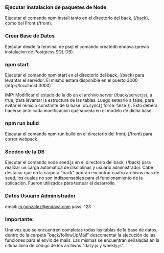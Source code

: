 ### Ejecutar instalacion de paquetes de Node
Ejecutar el comando npm install tanto en el directorio del back, (/back), como del Front (/front).

### Crear Base de Datos
Ejecutar desde la terminal de psql el comando createdb endava (previa instalacion de Postgress SQL DB).

### npm start
Ejecutar el comando npm start en el directorio del back, (/back) para levantar el servidor. El mismo estara disponible en el puerto 3000 (http://localhost:3000)

IMP: Modificar el estado de la db en el archivo server (/back/server.js), a true, para levantar la estructura de las tablas. Luego setearlo a false, para evitar el reinicio constante de la base. db.sync({ force: false }). Esto debera hacerse ante cada modificacion que suceda en el modelo de dicha base.

### npm run build
Ejecutar el comando npm run build en el directorio del front, (/front) para correr webpack.

### Seedeo de la DB
Ejecutar el comando node seed.js en el directorio del back, (/back) para realizar un carga automatica de disciplinas y usuario administrador.
Cabe destacar que en la carpeta "back" podrán encontrar cuatro archivos mas de seed, los cuales no son indispensables para el funcionamiento de la aplicación. Fueron utilizados para testear el desarrollo.

### Datos Usuario Administrador
email: m.gonzalez@endava.com 
pass: 123

### Importante:
Una vez que se encuentren completas todas las tablas de la base de datos, dentro de la carpeta "back/followUpMail" descomentar la ejecución de las funciones para el envìo de mails. Las mismas se encuentran señaladas en la última línea de código de los archivos "daily.js y weekly.js".
